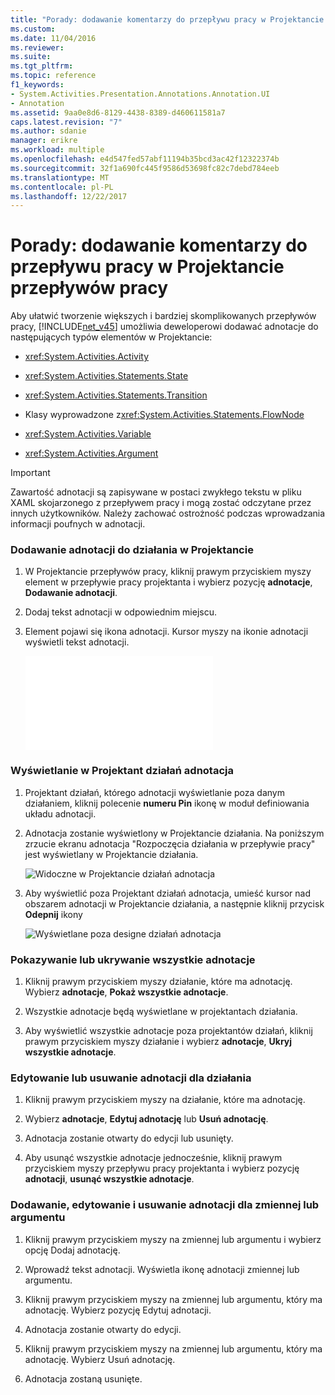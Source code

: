 ```yaml
---
title: "Porady: dodawanie komentarzy do przepływu pracy w Projektancie przepływów pracy | Dokumentacja firmy Microsoft"
ms.custom: 
ms.date: 11/04/2016
ms.reviewer: 
ms.suite: 
ms.tgt_pltfrm: 
ms.topic: reference
f1_keywords:
- System.Activities.Presentation.Annotations.Annotation.UI
- Annotation
ms.assetid: 9aa0e8d6-8129-4438-8389-d460611581a7
caps.latest.revision: "7"
ms.author: sdanie
manager: erikre
ms.workload: multiple
ms.openlocfilehash: e4d547fed57abf11194b35bcd3ac42f12322374b
ms.sourcegitcommit: 32f1a690fc445f9586d53698fc82c7debd784eeb
ms.translationtype: MT
ms.contentlocale: pl-PL
ms.lasthandoff: 12/22/2017
---
```

# <a name="how-to-add-comments-to-a-workflow-in-the-workflow-designer"></a>Porady: dodawanie komentarzy do przepływu pracy w Projektancie przepływów pracy
Aby ułatwić tworzenie większych i bardziej skomplikowanych przepływów pracy, [!INCLUDE[net_v45](../ide/includes/net_v45_md.md)] umożliwia deweloperowi dodawać adnotacje do następujących typów elementów w Projektancie:  
  
-   <xref:System.Activities.Activity>  
  
-   <xref:System.Activities.Statements.State>  
  
-   <xref:System.Activities.Statements.Transition>  
  
-   Klasy wyprowadzone z<xref:System.Activities.Statements.FlowNode>  
  
-   <xref:System.Activities.Variable>  
  
-   <xref:System.Activities.Argument>  
  
> [!IMPORTANT]
>  Zawartość adnotacji są zapisywane w postaci zwykłego tekstu w pliku XAML skojarzonego z przepływem pracy i mogą zostać odczytane przez innych użytkowników. Należy zachować ostrożność podczas wprowadzania informacji poufnych w adnotacji.  
  
### <a name="adding-an-annotation-to-an-activity-in-the-designer"></a>Dodawanie adnotacji do działania w Projektancie  
  
1.  W Projektancie przepływów pracy, kliknij prawym przyciskiem myszy element w przepływie pracy projektanta i wybierz pozycję **adnotacje**, **Dodawanie adnotacji**.  
  
2.  Dodaj tekst adnotacji w odpowiednim miejscu.  
  
3.  Element pojawi się ikona adnotacji. Kursor myszy na ikonie adnotacji wyświetli tekst adnotacji.  
  
     ![Sekwencja działań adnotacja przedstawiający](../debugger/debug-interface-access/annotation.md "adnotacji")  
  
### <a name="displaying-an-annotation-in-an-activitys-designer"></a>Wyświetlanie w Projektant działań adnotacja  
  
1.  Projektant działań, którego adnotacji wyświetlanie poza danym działaniem, kliknij polecenie **numeru Pin** ikonę w moduł definiowania układu adnotacji.  
  
2.  Adnotacja zostanie wyświetlony w Projektancie działania. Na poniższym zrzucie ekranu adnotacja "Rozpoczęcia działania w przepływie pracy" jest wyświetlany w Projektancie działania.  
  
     ![Widoczne w Projektancie działań adnotacja](../workflow-designer/media/annotationindesigner.png "AnnotationInDesigner")  
  
3.  Aby wyświetlić poza Projektant działań adnotacja, umieść kursor nad obszarem adnotacji w Projektancie działania, a następnie kliknij przycisk **Odepnij** ikony  
  
     ![Wyświetlane poza designe działań adnotacja](../workflow-designer/media/annotationoutsidedesigner.png "AnnotationOutsideDesigner")  
  
### <a name="showing-or-hiding-all-annotations"></a>Pokazywanie lub ukrywanie wszystkie adnotacje  
  
1.  Kliknij prawym przyciskiem myszy działanie, które ma adnotację. Wybierz **adnotacje**, **Pokaż wszystkie adnotacje**.  
  
2.  Wszystkie adnotacje będą wyświetlane w projektantach działania.  
  
3.  Aby wyświetlić wszystkie adnotacje poza projektantów działań, kliknij prawym przyciskiem myszy działanie i wybierz **adnotacje**, **Ukryj wszystkie adnotacje**.  
  
### <a name="editing-or-deleting-an-annotation-for-an-activity"></a>Edytowanie lub usuwanie adnotacji dla działania  
  
1.  Kliknij prawym przyciskiem myszy na działanie, które ma adnotację.  
  
2.  Wybierz **adnotacje**, **Edytuj adnotację** lub **Usuń adnotację**.  
  
3.  Adnotacja zostanie otwarty do edycji lub usunięty.  
  
4.  Aby usunąć wszystkie adnotacje jednocześnie, kliknij prawym przyciskiem myszy przepływu pracy projektanta i wybierz pozycję **adnotacji**, **usunąć wszystkie adnotacje**.  
  
### <a name="adding-editing-and-deleting-an-annotation-for-a-variable-or-argument"></a>Dodawanie, edytowanie i usuwanie adnotacji dla zmiennej lub argumentu  
  
1.  Kliknij prawym przyciskiem myszy na zmiennej lub argumentu i wybierz opcję Dodaj adnotację.  
  
2.  Wprowadź tekst adnotacji. Wyświetla ikonę adnotacji zmiennej lub argumentu.  
  
3.  Kliknij prawym przyciskiem myszy na zmiennej lub argumentu, który ma adnotację. Wybierz pozycję Edytuj adnotacji.  
  
4.  Adnotacja zostanie otwarty do edycji.  
  
5.  Kliknij prawym przyciskiem myszy na zmiennej lub argumentu, który ma adnotację. Wybierz Usuń adnotację.  
  
6.  Adnotacja zostaną usunięte.